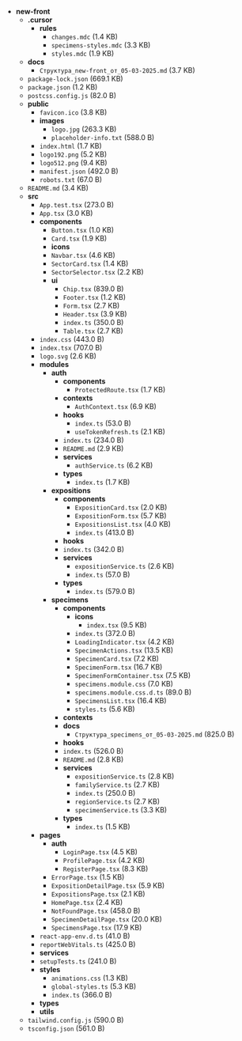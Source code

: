 - **new-front**
  - **.cursor**
    - **rules**
      - `changes.mdc` (1.4 KB)
      - `specimens-styles.mdc` (3.3 KB)
      - `styles.mdc` (1.9 KB)
  - **docs**
    - `Структура_new-front_от_05-03-2025.md` (3.7 KB)
  - `package-lock.json` (669.1 KB)
  - `package.json` (1.2 KB)
  - `postcss.config.js` (82.0 B)
  - **public**
    - `favicon.ico` (3.8 KB)
    - **images**
      - `logo.jpg` (263.3 KB)
      - `placeholder-info.txt` (588.0 B)
    - `index.html` (1.7 KB)
    - `logo192.png` (5.2 KB)
    - `logo512.png` (9.4 KB)
    - `manifest.json` (492.0 B)
    - `robots.txt` (67.0 B)
  - `README.md` (3.4 KB)
  - **src**
    - `App.test.tsx` (273.0 B)
    - `App.tsx` (3.0 KB)
    - **components**
      - `Button.tsx` (1.0 KB)
      - `Card.tsx` (1.9 KB)
      - **icons**
      - `Navbar.tsx` (4.6 KB)
      - `SectorCard.tsx` (1.4 KB)
      - `SectorSelector.tsx` (2.2 KB)
      - **ui**
        - `Chip.tsx` (839.0 B)
        - `Footer.tsx` (1.2 KB)
        - `Form.tsx` (2.7 KB)
        - `Header.tsx` (3.9 KB)
        - `index.ts` (350.0 B)
        - `Table.tsx` (2.7 KB)
    - `index.css` (443.0 B)
    - `index.tsx` (707.0 B)
    - `logo.svg` (2.6 KB)
    - **modules**
      - **auth**
        - **components**
          - `ProtectedRoute.tsx` (1.7 KB)
        - **contexts**
          - `AuthContext.tsx` (6.9 KB)
        - **hooks**
          - `index.ts` (53.0 B)
          - `useTokenRefresh.ts` (2.1 KB)
        - `index.ts` (234.0 B)
        - `README.md` (2.9 KB)
        - **services**
          - `authService.ts` (6.2 KB)
        - **types**
          - `index.ts` (1.7 KB)
      - **expositions**
        - **components**
          - `ExpositionCard.tsx` (2.0 KB)
          - `ExpositionForm.tsx` (5.7 KB)
          - `ExpositionsList.tsx` (4.0 KB)
          - `index.ts` (413.0 B)
        - **hooks**
        - `index.ts` (342.0 B)
        - **services**
          - `expositionService.ts` (2.6 KB)
          - `index.ts` (57.0 B)
        - **types**
          - `index.ts` (579.0 B)
      - **specimens**
        - **components**
          - **icons**
            - `index.tsx` (9.5 KB)
          - `index.ts` (372.0 B)
          - `LoadingIndicator.tsx` (4.2 KB)
          - `SpecimenActions.tsx` (13.5 KB)
          - `SpecimenCard.tsx` (7.2 KB)
          - `SpecimenForm.tsx` (16.7 KB)
          - `SpecimenFormContainer.tsx` (7.5 KB)
          - `specimens.module.css` (7.0 KB)
          - `specimens.module.css.d.ts` (89.0 B)
          - `SpecimensList.tsx` (16.4 KB)
          - `styles.ts` (5.6 KB)
        - **contexts**
        - **docs**
          - `Структура_specimens_от_05-03-2025.md` (825.0 B)
        - **hooks**
        - `index.ts` (526.0 B)
        - `README.md` (2.8 KB)
        - **services**
          - `expositionService.ts` (2.8 KB)
          - `familyService.ts` (2.7 KB)
          - `index.ts` (250.0 B)
          - `regionService.ts` (2.7 KB)
          - `specimenService.ts` (3.3 KB)
        - **types**
          - `index.ts` (1.5 KB)
    - **pages**
      - **auth**
        - `LoginPage.tsx` (4.5 KB)
        - `ProfilePage.tsx` (4.2 KB)
        - `RegisterPage.tsx` (8.3 KB)
      - `ErrorPage.tsx` (1.5 KB)
      - `ExpositionDetailPage.tsx` (5.9 KB)
      - `ExpositionsPage.tsx` (2.1 KB)
      - `HomePage.tsx` (2.4 KB)
      - `NotFoundPage.tsx` (458.0 B)
      - `SpecimenDetailPage.tsx` (20.0 KB)
      - `SpecimensPage.tsx` (17.9 KB)
    - `react-app-env.d.ts` (41.0 B)
    - `reportWebVitals.ts` (425.0 B)
    - **services**
    - `setupTests.ts` (241.0 B)
    - **styles**
      - `animations.css` (1.3 KB)
      - `global-styles.ts` (5.3 KB)
      - `index.ts` (366.0 B)
    - **types**
    - **utils**
  - `tailwind.config.js` (590.0 B)
  - `tsconfig.json` (561.0 B)
